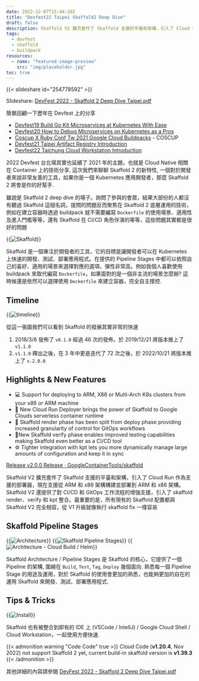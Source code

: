 ```yaml
---
date: 2022-12-07T15:44:20Z
title: "Devfest22 Taipei Skaffold2 Deep Dive"
draft: false
description: Skaffold V2 擴充套件了 Skaffold 支援的平臺和架構，引入了 Cloud Run 作為支援的部署器，現在支援從 ARM 和 x86 架構構建並部署到 ARM 和 x86 架構。Skaffold V2 還提供了對 CI/CD 和 GitOps 工作流程的增強支援，引入了 skaffold render、verify 和 kpt 整合。最重要的是，所有現有的 Skaffold 配置都與 Skaffold V2 完全相容，從 V1 升級就像執行 skaffold fix 一樣容易
tags:
  - devfest
  - skaffold
  - buildpack
resources:
  - name: "featured-image-preview"
    src: "img/placeholder.jpg"
toc: true
---
```


<!--more-->

{{< slideshare id="254778592" >}}

Slideshare: [DevFest 2022 - Skaffold 2 Deep Dive Taipei.pdf](https://www.slideshare.net/cagechung/devfest-2022-skaffold-2-deep-dive-taipeipdf)

簡單回顧一下歷年在 Devfest 上的分享

- [Devfest19 Build Go Kit Microservices at Kubernetes With Ease](https://kaichu.io/zh-tw/posts/devfest19-build-go-kit-microservices-at-kubernetes-with-ease/)
- [Devfest20 How to Debug Microservices on Kubernetes as a Pros](https://kaichu.io/zh-tw/posts/devfest20-how-to-debug-microservices-on-kubernetes-as-a-pros/)
- [Coscup X Ruby Conf Tw 2021 Google Cloud Buildpacks](https://kaichu.io/zh-tw/posts/coscup-x-ruby-conf-tw-2021-google-cloud-buildpacks/) - COSCUP
- [Devfest21 Taipei Artifact Registry Introduction](https://kaichu.io/zh-tw/posts/devfest21-taipei-artifact-registry-introduction/)
- [Devfest22 Taichung Cloud Workstation Introduction](https://kaichu.io/zh-tw/posts/devfest22-taichung-cloud-workstation-introduction/)

2022 Devfest 台北場其實也延續了 2021 年的主題，也就是 Cloud Native 相關在 Container 上的技術分享, 這次我們來聊聊 Skaffold 2 的新特性, 一個對於開發者來說非常友善的工具，如果你是一個 Kubernetes 應用開發者，那麼 Skaffold 2 將會是你的好幫手. 

雖說是 Skaffold 2 deep dive 的場子。詢問了參與的會眾，結果大部份的人都沒有聽過 Skaffold 這個名詞，提問的問題反而聚焦在 Skaffold 2 底層運用的技術，例如在建立容器時透過 buildpack 就不需要編寫 `Dockerfile` 的使用場景、適用性及進入門檻等等，還有 Skaffold 在 CI/CD 角色伴演的等等，這些問題其實都是很好的問題

{{<image src="img/005.jpg" alt="Skaffold">}}

Skaffold 是一個專注於開發者的工具，它的目標是讓開發者可以在 Kubernetes 上快速的開發、測試、部署應用程式。在提供的 Pipeline Stages 中都可以依照自己的喜好、適用的場景來選擇對應的選項，彈性非常高。例如我個人喜歡使用 buildpack 來取代編寫 `Dockerfile`，如果面對的是一個非主流的場景怎麼辦? 這時候還是依然可以選擇使用 `Dockerfile` 來建立容器，完全自主撑控.

## Timeline
{{<image src="img/placeholder.jpg" alt="timeline">}}

從這一張圖我們可以看到 Skaffold 的發展其實非常的快速

1. 2018/3/6 發佈了 `v0.1.0` 經過 46 次的發佈，於 2019/12/21 將版本推上了 `v1.1.0`
1. `v1.1.0` 釋出之後，在 3 年中更是迭代了 72 次之後，於 2022/10/21 將版本推上了 `v.2.0.0`

## Highlights & New Features
- 💻 Support for deploying to ARM, X86 or Multi-Arch K8s clusters from your x86 or ARM machine
- 👟 New Cloud Run Deployer brings the power of Skaffold to Google Clouds serverless container runtime
- 📜 Skaffold render phase has been split from deploy phase providing increased granularity of control for GitOps workflows
- 🚦New Skaffold verify phase enables improved testing capabilities making Skaffold even better as a CI/CD tool
- ⚙ Tighter integration with kpt lets you more dynamically manage large amounts of configuration and keep it in sync

[Release v2.0.0 Release · GoogleContainerTools/skaffold](https://github.com/GoogleContainerTools/skaffold/releases/tag/v2.0.0)

Skaffold V2 擴充套件了 Skaffold 支援的平臺和架構，引入了 Cloud Run 作為支援的部署器，現在支援從 ARM 和 x86 架構構建並部署到 ARM 和 x86 架構。Skaffold V2 還提供了對 CI/CD 和 GitOps 工作流程的增強支援，引入了 skaffold render、verify 和 kpt 整合。最重要的是，所有現有的 Skaffold 配置都與 Skaffold V2 完全相容，從 V1 升級就像執行 skaffold fix 一樣容易

## Skaffold Pipeline Stages

{{<image src="img/021.jpg" alt="Architecture">}}
{{<image src="img/024.jpg" alt="Skaffold Pipeline Stages">}}
{{<image src="img/022.jpg" alt="Architecture - Cloud Build / Helm">}}

Skaffold Architecture / Pipeline Stages 是 Skaffold 的核心，它提供了一個 Pipeline 的架構, 圍繞在 `Build`, `Test`, `Tag`, `Deploy` 幾個面向. 熟悉每一個 Pipeline Stage 的用途及運用，對於 Skaffold 的使用會更加的熟悉，也能夠更加的自在的運用 Skaffold 來開發、測試、部署應用程式.

## Tips & Tricks

{{<image src="img/007.jpg" alt="Install">}}

Skaffold 也有被整合到即有的 IDE 上 (VSCode / IntellJ) / Google Cloud Shell / Cloud Workstation，一起使用方便快速.

{{< admonition warning "Code Code" true >}}
Cloud Code (**v1.20.4**, Nov 2022) not support Skaffold 2 yet, current build-in skaffold version is **v1.39.3**
{{< /admonition >}}

其他詳細的內容請參閱 [DevFest 2022 - Skaffold 2 Deep Dive Taipei.pdf](https://www.slideshare.net/cagechung/devfest-2022-skaffold-2-deep-dive-taipeipdf)